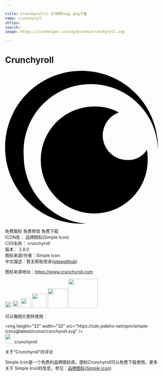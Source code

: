 ```yaml
---

title: Crunchyroll() ICON转svg、png下载
name: crunchyroll
zhTips: 
search: 
image: https://iconhelper.cn/svg/brands/crunchyroll.svg

---
```


# Crunchyroll  <small style="font-size: 60%;font-weight: 100"></small>

<div id="svg" class="svg-wrap">
<svg role="img" viewBox="0 0 24 24" xmlns="http://www.w3.org/2000/svg"><title>Crunchyroll icon</title><path d="M2.933 13.467a10.55 10.55 0 1 1 21.067-.8V12c0-6.627-5.373-12-12-12S0 5.373 0 12s5.373 12 12 12h.8a10.617 10.617 0 0 1-9.867-10.533zM19.2 14a3.85 3.85 0 0 1-1.333-7.467A7.89 7.89 0 0 0 14 5.6a8.4 8.4 0 1 0 8.4 8.4 6.492 6.492 0 0 0-.133-1.6A3.415 3.415 0 0 1 19.2 14z"/></svg>
</div>
<detail full-name='crunchyroll'></detail>

<div class="detail-page">
<p>
<span><span class="badge-success badge">免费图标</span> <span class="badge-success badge">免费修改</span>  <span class="badge-success badge">免费下载</span> </span>
<br/>
<span>
ICON库：
<span class="badge-secondary badge">品牌图标(Simple Icon)</span> 
</span>
<br/>
<span>
CSS名称：
<span class="badge-secondary badge">crunchyroll</span> 
</span>

<br/>
<span>
版本：
<span class="badge-secondary badge">2.8.0</span> 
</span>
<br/>
<span>图标来源/作者：<span class="badge-light badge">Simple Icon</span></span> 
<br/>
<span class="zh-detail">中文描述：暂无<span class="help-link"><span>帮助改进</span>(<a href="https://gitee.com/liuwave/icon-helper/edit/master/json/brands/crunchyroll.json" target="_blank" rel="noopener noreferrer">gitee</a><a href="https://github.com/liuwave/icon-helper/edit/master/json/brands/crunchyroll.json" target="_blank" rel="noopener noreferrer">github</a></span>)</span><br/>
</p>
</div><div class="description description alert alert-light"><p>图标来源地址：<a href="https://www.crunchyroll.com" target="_blank" rel="noopener noreferrer">https://www.crunchyroll.com</a></p></div>
<div class="alert alert-dark">
<img height="21" width="21" src="https://cdn.jsdelivr.net/npm/simple-icons@latest/icons/crunchyroll.svg" />
<img height="24" width="24" src="https://cdn.jsdelivr.net/npm/simple-icons@latest/icons/crunchyroll.svg" />
<img height="32" width="32" src="https://cdn.jsdelivr.net/npm/simple-icons@latest/icons/crunchyroll.svg" />
<img height="48" width="48" src="https://cdn.jsdelivr.net/npm/simple-icons@latest/icons/crunchyroll.svg" />
<img height="64" width="64" src="https://cdn.jsdelivr.net/npm/simple-icons@latest/icons/crunchyroll.svg" />
<img height="96" width="96" src="https://cdn.jsdelivr.net/npm/simple-icons@latest/icons/crunchyroll.svg" />

</div>
<div>
  <p>可以像图片那样使用：    
  </p>
  <div class="alert alert-primary" style="font-size: 14px">
    &lt;img height="32" width="32" src="https://cdn.jsdelivr.net/npm/simple-icons@latest/icons/crunchyroll.svg" /&gt;
    <copy-btn content='<img height="32" width="32" src="https://cdn.jsdelivr.net/npm/simple-icons@latest/icons/crunchyroll.svg" />'></copy-btn>
  </div>
  <div class="alert alert-secondary">
    <img height="32" width="32" src="https://cdn.jsdelivr.net/npm/simple-icons@latest/icons/crunchyroll.svg" />crunchyroll
    <copy-btn content="crunchyroll" btn-title="复制图标名称"></copy-btn>
  </div>
</div>

<Vssue title="关于“Crunchyroll”的评论" >关于“Crunchyroll”的评论</Vssue>


<div><p>Simple Icon是一个免费的品牌图标库。图标Crunchyroll可以免费下载使用。更多关于  Simple Icon的信息，参见：<a target="_blank" href="https://iconhelper.cn/brands.html">品牌图标(Simple Icon)</a>
</p></div>
